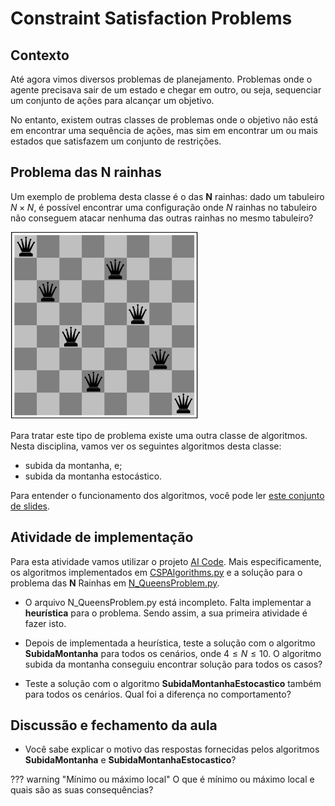 # Constraint Satisfaction Problems

## Contexto

Até agora vimos diversos problemas de planejamento. Problemas onde o agente precisava sair de um estado e chegar em outro, ou seja, sequenciar um conjunto de ações para alcançar um objetivo. 

No entanto, existem outras classes de problemas onde o objetivo não está em encontrar uma sequência de ações, mas sim em encontrar um ou mais estados que satisfazem um conjunto de restrições.

## Problema das N rainhas

Um exemplo de problema desta classe é o das **N** rainhas: dado um tabuleiro $N \times N$, é possível encontrar uma configuração onde $N$ rainhas no tabuleiro não conseguem atacar nenhuma das outras rainhas no mesmo tabuleiro?

<img src="img/tabuleiro.png"  width="300" height="300">

Para tratar este tipo de problema existe uma outra classe de algoritmos. Nesta disciplina, vamos ver os seguintes algoritmos desta classe: 

* subida da montanha, e;
* subida da montanha estocástico.

Para entender o funcionamento dos algoritmos, você pode ler [este conjunto de slides](../../referencias/03_csp/csp.pdf).

## Atividade de implementação

Para esta atividade vamos utilizar o projeto [AI Code](https://github.com/Insper/ai_code). Mais especificamente, os algoritmos implementados em [CSPAlgorithms.py](https://github.com/Insper/ai_code/blob/main/src/aicode/search/CSPAlgorithms.py) e a solução para o problema das **N** Rainhas em [N_QueensProblem.py](https://github.com/Insper/ai_code/blob/main/src/N_QueensProblem.py).

* O arquivo N_QueensProblem.py está incompleto. Falta implementar a **heurística** para o problema. Sendo assim, a sua primeira atividade é fazer isto.

* Depois de implementada a heurística, teste a solução com o algoritmo **SubidaMontanha** para todos os cenários, onde $4 \leq N \leq 10$. O algoritmo subida da montanha conseguiu encontrar solução para todos os casos? 

* Teste a solução com o algoritmo **SubidaMontanhaEstocastico** também para todos os cenários. Qual foi a diferença no comportamento?

## Discussão e fechamento da aula

* Você sabe explicar o motivo das respostas fornecidas pelos algoritmos **SubidaMontanha** e **SubidaMontanhaEstocastico**? 

??? warning "Mínimo ou máximo local"
    O que é mínimo ou máximo local e quais são as suas consequências? 

